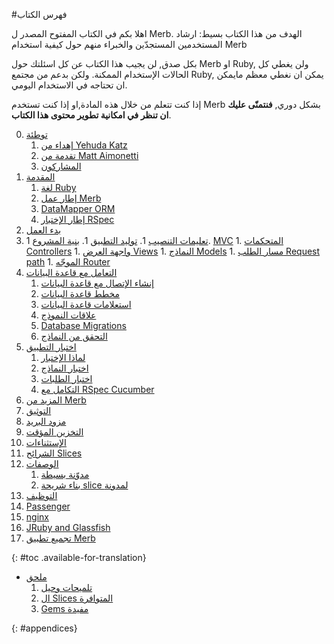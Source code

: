 
#فهرس الكتاب

<div id="intro" class=".available-for-translation">
	<p>اهلا بكم في الكتاب المفتوح المصدر ل Merb. الهدف من هذا الكتاب بسيط: ارشاد المستخدمين المستجدّين والخبراء منهم حول كيفية استخدام Merb</p>
	<p> بكل صدق, لن يجيب هذا الكتاب عن كل اسئلتك حول Merb او Ruby, ولن يغطي كل الحالات الإستخدام الممكنة. ولكن بدعم من مجتمع Ruby, يمكن ان نغطي معظم مايمكن ان تحتاجه في الاستخدام اليومي.</p>
	<p>إذا كنت تتعلم من خلال هذه المادة,او إذا كنت تستخدم Merb بشكل دوري, <strong>فنتمنّى عليك ان تنظر في امكانية تطوير محتوى هذا الكتاب</strong>.</p>
</div>

0. [توطئة](/ar/front-matter)
	1. [إهداء من Yehuda Katz](/ar/front-matter/foreword)
	2. [تقدمة من Matt Aimonetti](/ar/front-matter/preface)
	3. [المشاركون](/ar/front-matter/contributors)
1. [المقدمة](/ar/introduction)
	1. [لغة Ruby](/ar/introduction/ruby)
	2. [إطار عمل Merb](/ar/introduction/merb)
	3. [DataMapper ORM](/ar/introduction/datamapper)
	4. [إطار الإختبار RSpec](/ar/introduction/rspec)
2. [بدء العمل](/ar/getting-started)
  1. [تعليمات التنصيب](/ar/getting-started/install-instructions)
	1. [توليد التطبيق](/ar/getting-started/generate-an-application)
	1. [بنية المشروع](/ar/getting-started/project-structure)
	1. [MVC](/ar/getting-started/mvc)
	1. [المتحكمات Controllers](/ar/getting-started/controllers)
	1. [واجهة العرض Views](/ar/getting-started/views)
	1. [النماذج Models](/ar/getting-started/models)
	1. [مسار الطلب Request path](/ar/getting-started/request-path)
	1. [الموجّه Router](/ar/getting-started/router)
3. [التعامل مع قاعدة البيانات](/ar/interacting-with-the-database)
	1. [إنشاء الإتصال مع قاعدة البيانات](/ar/interacting-with-the-database/dm-setting-up)
	1. [مخطط قاعدة البيانات](/ar/interacting-with-the-database/dm-schema)
	1. [استعلامات قاعدة البيانات](/ar/interacting-with-the-database/dm-queries)
	1. [علاقات النموذج](/ar/interacting-with-the-database/dm-relationships)
	1. [Database Migrations](/ar/interacting-with-the-database/dm-migrations)
	1. [التحقق من النماذج](/ar/interacting-with-the-database/dm-validations)
4. [اختبار التطبيق](/ar/testing-your-application)
	1. [لماذا الإختبار](/ar/testing-your-application/why)
	1. [اختبار النماذج](/ar/testing-your-application/models)
	1. [اختبار الطلبات ](/ar/testing-your-application/requests)
	1. [التكامل مع RSpec Cucumber](/ar/testing-your-application/cucumber)
5. [ المزيد من Merb](/ar/merb-more)
  1. [التوثيق](/ar/merb-more/authentication)
  1. [مزود البريد](/ar/merb-more/mailer)
  1. [التخزين المؤقت](/ar/merb-more/caching)
  1. [الإستثناءات](/ar/merb-more/exceptions)
  1. [الشرائح Slices](/ar/merb-more/slices)
6. [الوصفات](/ar/recipes)
	1. [مدوّنة بسيطة](/ar/recipes/simple-blog)
	1. [بناء شريحة slice لمدونة](/ar/recipes/blog-slice)
7. [التوظيف](/ar/deployment)
  1. [Passenger](/ar/deployment/passenger)
  1. [nginx](/ar/deployment/nginx)
  1. [JRuby and Glassfish](/ar/deployment/jruby)
  1. [تجميع تطبيق Merb](/ar/deployment/bundle)

{: #toc .available-for-translation}

* [ملحق](/ar/appendix)
  1. [تلميحات وحيل](/ar/appendix/hints-tips)
  1. [ال Slices المتوافرة ](/ar/appendix/slices)
  1. [Gems مفيدة](/ar/appendix/gems)

{: #appendices}
